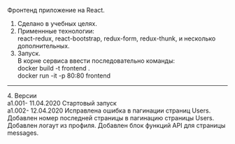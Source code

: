 Фронтенд приложение на React. <br/>
1. Сделано в учебных целях. <br/>
2. Применнные технологии:<br/>
react-redux, react-bootstrap, redux-form, redux-thunk, и несколько дополнительных.<br/>
3. Запуск. <br/>
В корне сервиса ввести последовательно команды:<br/>
docker build -t frontend . <br/>
docker run -it -p 80:80 frontend <br/>
<hr>
4. Версии <br/>
a1.001- 11.04.2020 Стартовый запуск <br/>
а1.002- 12.04.2020 Исправлена ошибка в пагинации страниц Users.
                   Добавлен номер последней страницы в пагинацию страницы Users.
                   Добавлен логаут из профиля.
                   Добавлен блок функций API для страницы messages.<br/>
